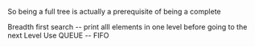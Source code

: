 So being a full tree is actually a prerequisite of being a complete

Breadth first search -- print alll elements in one level before going to the next Level
Use QUEUE -- FIFO
